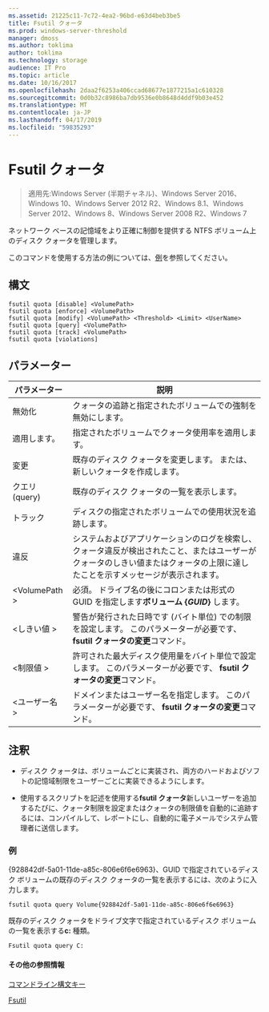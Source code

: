 ```yaml
---
ms.assetid: 21225c11-7c72-4ea2-96bd-e63d4beb3be5
title: Fsutil クォータ
ms.prod: windows-server-threshold
manager: dmoss
ms.author: toklima
author: toklima
ms.technology: storage
audience: IT Pro
ms.topic: article
ms.date: 10/16/2017
ms.openlocfilehash: 2daa2f6253a406ccad68677e1877215a1c610328
ms.sourcegitcommit: 0d0b32c8986ba7db9536e0b8648d4ddf9b03e452
ms.translationtype: MT
ms.contentlocale: ja-JP
ms.lasthandoff: 04/17/2019
ms.locfileid: "59835293"
---
```

# <a name="fsutil-quota"></a>Fsutil クォータ
>適用先:Windows Server (半期チャネル)、Windows Server 2016、Windows 10、Windows Server 2012 R2、Windows 8.1、Windows Server 2012、Windows 8、Windows Server 2008 R2、Windows 7

ネットワーク ベースの記憶域をより正確に制御を提供する NTFS ボリューム上のディスク クォータを管理します。

このコマンドを使用する方法の例については、[例](#BKMK_examples)を参照してください。

## <a name="syntax"></a>構文

```
fsutil quota [disable] <VolumePath>
fsutil quota [enforce] <VolumePath>
fsutil quota [modify] <VolumePath> <Threshold> <Limit> <UserName>
fsutil quota [query] <VolumePath>
fsutil quota [track] <VolumePath>
fsutil quota [violations]
```

## <a name="parameters"></a>パラメーター

|パラメーター|説明|
|-------------|---------------|
|無効化|クォータの追跡と指定されたボリュームでの強制を無効にします。|
|適用します。|指定されたボリュームでクォータ使用率を適用します。|
|変更|既存のディスク クォータを変更します。 または、新しいクォータを作成します。|
|クエリ (query)|既存のディスク クォータの一覧を表示します。|
|トラック|ディスクの指定されたボリュームでの使用状況を追跡します。|
|違反|システムおよびアプリケーションのログを検索し、クォータ違反が検出されたこと、またはユーザーがクォータのしきい値またはクォータの上限に達したことを示すメッセージが表示されます。|
|\<VolumePath >|必須。 ドライブ名の後にコロンまたは形式の GUID を指定します**ボリューム {***GUID***}** します。|
|\<しきい値 >|警告が発行された日時です (バイト単位) での制限を設定します。 このパラメーターが必要です、 **fsutil クォータの変更**コマンド。|
|\<制限値 >|許可された最大ディスク使用量をバイト単位で設定します。 このパラメーターが必要です、 **fsutil クォータの変更**コマンド。|
|\<ユーザー名 >|ドメインまたはユーザー名を指定します。 このパラメーターが必要です、 **fsutil クォータの変更**コマンド。|

## <a name="remarks"></a>注釈

-   ディスク クォータは、ボリュームごとに実装され、両方のハードおよびソフトの記憶域制限をユーザーごとに実装できるようにします。

-   使用するスクリプトを記述を使用する**fsutil クォータ**新しいユーザーを追加するたびに、クォータ制限を設定またはクォータの制限値を自動的に追跡するには、コンパイルして、レポートにし、自動的に電子メールでシステム管理者に送信します。

### <a name="BKMK_examples"></a>例
{928842df-5a01-11de-a85c-806e6f6e6963}、GUID で指定されているディスク ボリュームの既存のディスク クォータの一覧を表示するには、次のように入力します。

```
fsutil quota query Volume{928842df-5a01-11de-a85c-806e6f6e6963}
```

既存のディスク クォータをドライブ文字で指定されているディスク ボリュームの一覧を表示する**c:** 種類。

```
Fsutil quota query C:
```

#### <a name="additional-references"></a>その他の参照情報
[コマンドライン構文キー](Command-Line-Syntax-Key.md)

[Fsutil](Fsutil.md)


